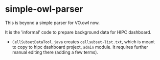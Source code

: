 # simple-owl-parser
This is beyond a simple parser for VO.owl now.

It is the 'informal' code to prepare background data for HIPC dashboard.

* `CellSubsetDataTool.java` creates `cellsubset-list.txt`, which is meant to copy to hipc dashboard project, `admin` module. It requires further manual editing there (adding a few terms).
